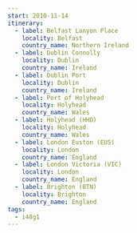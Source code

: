 ```yaml
---
start: 2010-11-14
itinerary:
  - label: Belfast Lanyon Place
    locality: Belfast
    country_name: Northern Ireland
  - label: Dublin Connolly
    locality: Dublin
    country_name: Ireland
  - label: Dublin Port
    locality: Dublin
    country_name: Ireland
  - label: Port of Holyhead
    locality: Holyhead
    country_name: Wales
  - label: Holyhead (HHD)
    locality: Holyhead
    country_name: Wales
  - label: London Euston (EUS)
    locality: London
    country_name: England
  - label: London Victoria (VIC)
    locality: London
    country_name: England
  - label: Brighton (BTN)
    locality: Brighton
    country_name: England
tags:
  - i48g1
---
```

